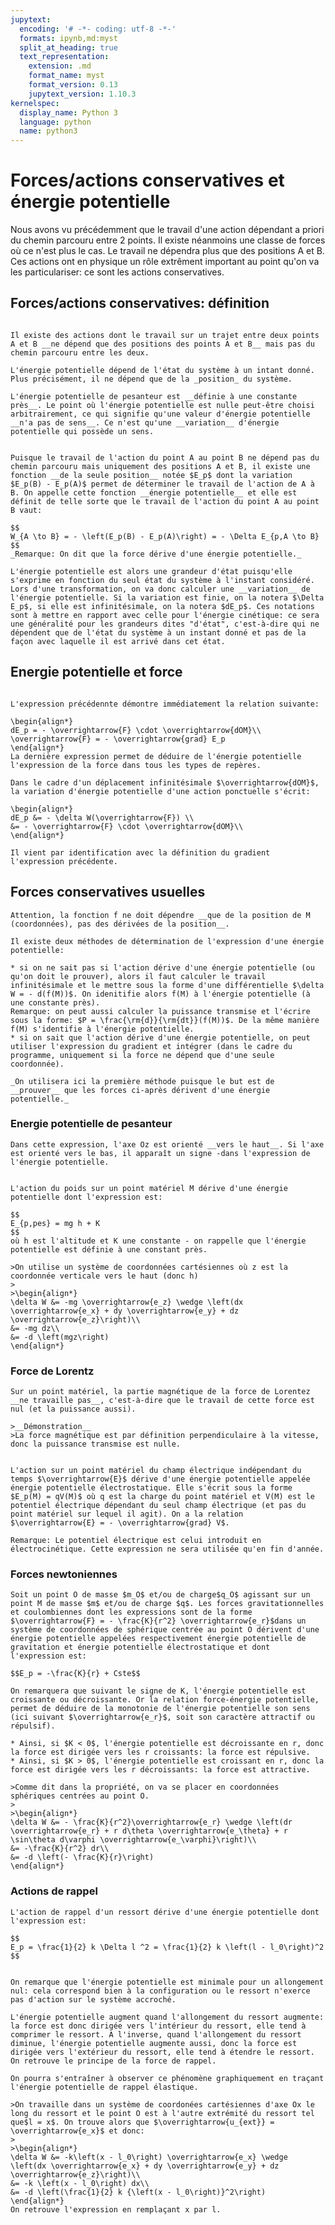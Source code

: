 ```yaml
---
jupytext:
  encoding: '# -*- coding: utf-8 -*-'
  formats: ipynb,md:myst
  split_at_heading: true
  text_representation:
    extension: .md
    format_name: myst
    format_version: 0.13
    jupytext_version: 1.10.3
kernelspec:
  display_name: Python 3
  language: python
  name: python3
---
```

# Forces/actions conservatives et énergie potentielle

Nous avons vu précédemment que le travail d'une action dépendant a priori du chemin parcouru entre 2 points. Il existe néanmoins une classe de forces où ce n'est plus le cas. Le travail ne dépendra plus que des positions A et B. Ces actions ont en physique un rôle extrêment important au point qu'on va les particulariser: ce sont les actions conservatives.


## Forces/actions conservatives: définition

````{important} __Actions ponctuelle conservatives__

Il existe des actions dont le travail sur un trajet entre deux points A et B __ne dépend que des positions des points A et B__ mais pas du chemin parcouru entre les deux.

````

```{margin}
L'énergie potentielle dépend de l'état du système à un intant donné. Plus précisément, il ne dépend que de la _position_ du système.

```
```{sidebar} Energie potentielle et constante
L'énergie potentielle de pesanteur est __définie à une constante près__. Le point où l'énergie potentielle est nulle peut-être choisi arbitrairement, ce qui signifie qu'une valeur d'énergie potentielle __n'a pas de sens__. Ce n'est qu'une __variation__ d'énergie potentielle qui possède un sens.
```
````{important} __Energie potentielle__

Puisque le travail de l'action du point A au point B ne dépend pas du chemin parcouru mais uniquement des positions A et B, il existe une fonction __de la seule position__ notée $E_p$ dont la variation $E_p(B) - E_p(A)$ permet de déterminer le travail de l'action de A à B. On appelle cette fonction __énergie potentielle__ et elle est définit de telle sorte que le travail de l'action du point A au point B vaut:

$$
W_{A \to B} = - \left(E_p(B) - E_p(A)\right) = - \Delta E_{p,A \to B}
$$
_Remarque: On dit que la force dérive d'une énergie potentielle._
````

````{topic} Variation infinitésimale de l'énergie potentielle.
L'énergie potentielle est alors une grandeur d'état puisqu'elle s'exprime en fonction du seul état du système à l'instant considéré. Lors d'une transformation, on va donc calculer une __variation__ de l'énergie potentielle. Si la variation est finie, on la notera $\Delta E_p$, si elle est infinitésimale, on la notera $dE_p$. Ces notations sont à mettre en rapport avec celle pour l'énergie cinétique: ce sera une généralité pour les grandeurs dites "d'état", c'est-à-dire qui ne dépendent que de l'état du système à un instant donné et pas de la façon avec laquelle il est arrivé dans cet état.
````

## Energie potentielle et force
````{important} __Relation force et énergie potentielle__

L'expression précédennte démontre immédiatement la relation suivante:

\begin{align*}
dE_p = - \overrightarrow{F} \cdot \overrightarrow{dOM}\\
\overrightarrow{F} = - \overrightarrow{grad} E_p
\end{align*}
La dernière expression permet de déduire de l'énergie potentielle l'expression de la force dans tous les types de repères.
````

````{topic} Démonstration
Dans le cadre d'un déplacement infinitésimale $\overrightarrow{dOM}$, la variation d'énergie potentielle d'une action ponctuelle s'écrit:

\begin{align*}
dE_p &= - \delta W(\overrightarrow{F}) \\
&= - \overrightarrow{F} \cdot \overrightarrow{dOM}\\
\end{align*}

Il vient par identification avec la définition du gradient l'expression précédente. 
````

## Forces conservatives usuelles

```{margin}
Attention, la fonction f ne doit dépendre __que de la position de M (coordonnées), pas des dérivées de la position__.
```
````{topic} Méthodes
Il existe deux méthodes de détermination de l'expression d'une énergie potentielle:

* si on ne sait pas si l'action dérive d'une énergie potentielle (ou qu'on doit le prouver), alors il faut calculer le travail infinitésimale et le mettre sous la forme d'une différentielle $\delta W = - d(f(M))$. On idenitifie alors f(M) à l'énergie potentielle (à une constante près).
Remarque: on peut aussi calculer la puissance transmise et l'écrire sous la forme: $P = \frac{\rm{d}}{\rm{dt}}(f(M))$. De la même manière f(M) s'identifie à l'énergie potentielle.
* si on sait que l'action dérive d'une énergie potentielle, on peut utiliser l'expression du gradient et intégrer (dans le cadre du programme, uniquement si la force ne dépend que d'une seule coordonnée).

_On utilisera ici la première méthode puisque le but est de __prouver__ que les forces ci-après dérivent d'une énergie potentielle._
````

### Energie potentielle de pesanteur

````{margin}
Dans cette expression, l'axe Oz est orienté __vers le haut__. Si l'axe est orienté vers le bas, il apparaît un signe -dans l'expression de l'énergie potentielle.
````
````{important} __Cas d'un point matériel__

L'action du poids sur un point matériel M dérive d'une énergie potentielle dont l'expression est:

$$
E_{p,pes} = mg h + K
$$
où h est l'altitude et K une constante - on rappelle que l'énergie potentielle est définie à une constant près.
````

````{topic} Démonstration
>On utilise un système de coordonnées cartésiennes où z est la coordonnée verticale vers le haut (donc h)
>
>\begin{align*}
\delta W &= -mg \overrightarrow{e_z} \wedge \left(dx \overrightarrow{e_x} + dy \overrightarrow{e_y} + dz \overrightarrow{e_z}\right)\\
&= -mg dz\\
&= -d \left(mgz\right)
\end{align*}
````

### Force de Lorentz

```{topic} Partie magnétique
Sur un point matériel, la partie magnétique de la force de Lorentez __ne travaille pas__, c'est-à-dire que le travail de cette force est nul (et la puissance aussi).

>__Démonstration__
>La force magnétique est par définition perpendiculaire à la vitesse, donc la puissance transmise est nulle.
```

````{important} __Partie électrique__

L'action sur un point matériel du champ électrique indépendant du temps $\overrightarrow{E}$ dérive d'une énergie potentielle appelée énergie potentielle électrostatique. Elle s'écrit sous la forme $E_p(M) = qV(M)$ où q est la charge du point matériel et V(M) est le potentiel électrique dépendant du seul champ électrique (et pas du point matériel sur lequel il agit). On a la relation $\overrightarrow{E} = - \overrightarrow{grad} V$.

Remarque: Le potentiel électrique est celui introduit en électrocinétique. Cette expression ne sera utilisée qu'en fin d'année.
````

### Forces newtoniennes

````{important} __Potentiel newtonien__
Soit un point O de masse $m_O$ et/ou de charge$q_O$ agissant sur un point M de masse $m$ et/ou de charge $q$. Les forces gravitationnelles et coulombiennes dont les expressions sont de la forme $\overrightarrow{F} = - \frac{K}{r^2} \overrightarrow{e_r}$dans un système de coordonnées de sphérique centrée au point O dérivent d'une énergie potentielle appelées respectivement énergie potentielle de gravitation et énergie potentielle électrostatique et dont l'expression est: 

$$E_p = -\frac{K}{r} + Cste$$
````

````{sidebar} Interprétation
On remarquera que suivant le signe de K, l'énergie potentielle est croissante ou décroissante. Or la relation force-énergie potentielle, permet de déduire de la monotonie de l'énergie potentielle son sens (ici suivant $\overrightarrow{e_r}$, soit son caractère attractif ou répulsif).

* Ainsi, si $K < 0$, l'énergie potentielle est décroissante en r, donc la force est dirigée vers les r croissants: la force est répulsive.
* Ainsi, si $K > 0$, l'énergie potentielle est croissant en r, donc la force est dirigée vers les r décroissants: la force est attractive.
````
````{topic} Démonstration
>Comme dit dans la propriété, on va se placer en coordonnées sphériques centrées au point O.
>
>\begin{align*}
\delta W &= - \frac{K}{r^2}\overrightarrow{e_r} \wedge \left(dr \overrightarrow{e_r} + r d\theta \overrightarrow{e_\theta} + r \sin\theta d\varphi \overrightarrow{e_\varphi}\right)\\
&= -\frac{K}{r^2} dr\\
&= -d \left(- \frac{K}{r}\right)
\end{align*}
````

### Actions de rappel

````{important} __Action de rappel d'un ressort__
L'action de rappel d'un ressort dérive d'une énergie potentielle dont l'expression est:

$$
E_p = \frac{1}{2} k \Delta l ^2 = \frac{1}{2} k \left(l - l_0\right)^2
$$
````

````{sidebar} _Interprétation_

On remarque que l'énergie potentielle est minimale pour un allongement nul: cela correspond bien à la configuration ou le ressort n'exerce pas d'action sur le système accroché.

L'énergie potentielle augment quand l'allongement du ressort augmente: la force est donc dirigée vers l'intérieur du ressort, elle tend à comprimer le ressort. A l'inverse, quand l'allongement du ressort diminue, l'énergie potentielle augmente aussi, donc la force est dirigée vers l'extérieur du ressort, elle tend à étendre le ressort. On retrouve le principe de la force de rappel.

On pourra s'entraîner à observer ce phénomène graphiquement en traçant l'énergie potentielle de rappel élastique.
````
````{topic} Démonstration
>On travaille dans un système de coordonées cartésiennes d'axe Ox le long du ressort et le point O est à l'autre extrémité du ressort tel que$l = x$. On trouve alors que $\overrightarrow{u_{ext}} = \overrightarrow{e_x}$ et donc:
>
>\begin{align*}
\delta W &= -k\left(x - l_0\right) \overrightarrow{e_x} \wedge \left(dx \overrightarrow{e_x} + dy \overrightarrow{e_y} + dz \overrightarrow{e_z}\right)\\
&= -k \left(x - l_0\right) dx\\
&= -d \left(\frac{1}{2} k {\left(x - l_0\right)}^2\right)
\end{align*}
On retrouve l'expression en remplaçant x par l.
````



